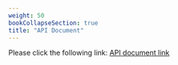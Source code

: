 ```yaml
---
weight: 50
bookCollapseSection: true
title: "API Document"
---
```

Please click the following link:
[API document link](/API%20Doc/html/index.html)
